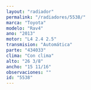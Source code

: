 ```yaml
---
layout: "radiador"
permalink: "/radiadores/5538/"
marca: "Toyota"
modelo: "Rav4"
ano: "2013"
motor: "L4 2.4 2.5"
transmision: "Automática"
parte: "434033"
clima: "Con clima"
alto: "26 3/8"
ancho: "15 11/16"
observaciones: ""
id: "5538"
---
```


